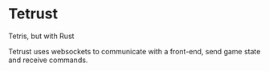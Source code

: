 # Tetrust
Tetris, but with Rust

Tetrust uses websockets to communicate with a front-end, send game state and receive commands.
